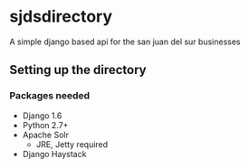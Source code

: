 # sjdsdirectory
A simple django based api for the san juan del sur businesses

<h2>Setting up the directory</h2>
<h3>Packages needed</h3>
<ul>
<li>Django 1.6</li>
<li>Python 2.7+</li>
<li>Apache Solr
	<ul>
		<li>JRE, Jetty required</li>
	</ul>
</li>
<li>Django Haystack</li>
</ul>
